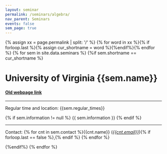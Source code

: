 ```yaml
---
layout: seminar
permalink: /seminars/algebra/
nav_parent: Seminars
events: false
sem_page: true
---
```


{% assign xx = page.permalink | split: '/' %}
{% for word in xx %}{% if forloop.last %}{% assign cur_shortname = word %}{%endif%}{% endfor %}
{% for sem in site.data.seminars %}
{%if sem.shortname == cur_shortname %}

# University of Virginia {{sem.name}}

#### [Old webpage link]({{sem.webpage}})

---

Regular time and location: {{sem.regular_times}}

{% if sem.information != null %}
  {{ sem.information }}
{% endif %}


---

Contact: {% for cnt in sem.contact %}{{cnt.name}} ([*{{cnt.email}}*](mailto:{{cnt.email}})){% if forloop.last == false %},{% endif %} {% endfor %}



{%endif%}
{% endfor %}
